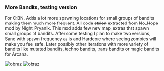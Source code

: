 ### More Bandits, testing version
 For C:BN. Adds a lot more spawning locations for small groups of bandits making them much more frequent. All code ~~stolen~~ extracted from No_Hope mod by Night_Pryanik.
 This mod adds few new map_extras that spawn small groups of bandits. After some testing I plan to make two versions, Sane with spawn frequency as is and Hardcore where seeing zombies will make you feel safe.
 Later possibly other iterations with more variety of bandits like mutated bandits, techno bandits, trans bandits or magic bandits for Arcana.

![obraz](https://user-images.githubusercontent.com/37194372/131063512-d824984f-178c-4a92-bac7-e146cfdc7cd3.png)
![obraz](https://user-images.githubusercontent.com/37194372/131064140-8170eaa1-3a98-4e52-93a6-6e5f503c1a03.png)
